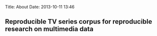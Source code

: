 Title: About
Date: 2013-10-11 13:46

## Reproducible TV series corpus for reproducible research on multimedia data

